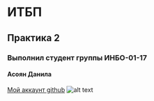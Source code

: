 # ИТБП
## Практика 2
### Выполнил студент группы ИНБО-01-17
#### Асоян Данила
[Мой аккаунт github](https://github.com/Danilkashtan)
![alt text](https://www.meme-arsenal.com/memes/0a3f4e92378dd214ec46ca5496ec82ab.jpg "Logo Title Text 1")